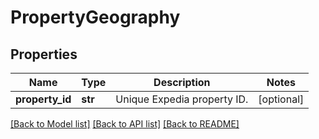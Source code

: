 # PropertyGeography

## Properties
Name | Type | Description | Notes
------------ | ------------- | ------------- | -------------
**property_id** | **str** | Unique Expedia property ID. | [optional] 

[[Back to Model list]](../README.md#documentation-for-models) [[Back to API list]](../README.md#documentation-for-api-endpoints) [[Back to README]](../README.md)


